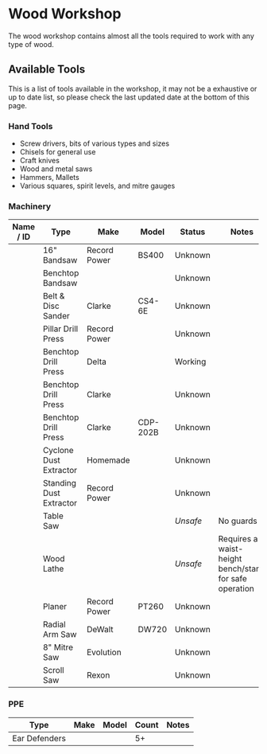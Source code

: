 # Wood Workshop

The wood workshop contains almost all the tools required to work with any type of wood.

## Available Tools

This is a list of tools available in the workshop, it may not be a exhaustive or up to date list, so please check the last updated date at the bottom of this page.

### Hand Tools

* Screw drivers, bits of various types and sizes
* Chisels for general use
* Craft knives
* Wood and metal saws
* Hammers, Mallets
* Various squares, spirit levels, and mitre gauges

### Machinery 

| Name / ID | Type                    | Make         | Model  | Status   | Notes                                                  |
| --------- | ----------------------- | ------------ | ------ | -------- | ------------------------------------------------------ |
|           | 16" Bandsaw             | Record Power | BS400  | Unknown  |                                                        |
|           | Benchtop Bandsaw        |              |        | Unknown  |                                                        |
|           | Belt & Disc Sander      | Clarke       | CS4-6E | Unknown  |                                                        |
|           | Pillar Drill Press      | Record Power |        | Unknown  |                                                        |
|           | Benchtop Drill Press    | Delta        |        | Working  |                                                        |
|           | Benchtop Drill Press    | Clarke       |        | Unknown  |                                                        |
|           | Benchtop Drill Press    | Clarke       | CDP-202B | Unknown  |                                                        |
|           | Cyclone Dust Extractor  | Homemade     |        | Unknown  |                                                        |
|           | Standing Dust Extractor | Record Power |        | Unknown  |                                                        |
|           | Table Saw               |              |        | _Unsafe_ | No guards                                              |
|           | Wood Lathe              |              |        | _Unsafe_ | Requires a waist-height bench/stand for safe operation |
|           | Planer                  | Record Power | PT260  | Unknown  |                                                        |
|           | Radial Arm Saw          | DeWalt       | DW720  | Unknown  |                                                        |
|           | 8" Mitre Saw            | Evolution    |        | Unknown  |                                                        |
|           | Scroll Saw              | Rexon        |        | Unknown  |                                                        |


### PPE

 | Type          | Make | Model | Count | Notes |
 | ------------- | ---- | ----- | ----- | ----- |
 | Ear Defenders |      |       | 5+    |       |
